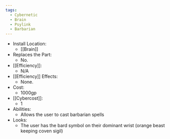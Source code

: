 ```yaml
---
tags:
  - Cybernetic
  - Brain
  - Psylink
  - Barbarian
---
```

* Install Location:
	* [[Brain]]
* Replaces the Part:
	* No.
* [[Efficiency]]:
	* N/A
* [[Efficiency]] Effects:
	- None.
* Cost:
	* 1000gp
* [[Cybercost]]:
	* 1
* Abilities:
	* Allows the user to cast barbarian spells
* Looks:
	* The user has the bard symbol on their dominant wrist (orange beast keeping coven sigil)